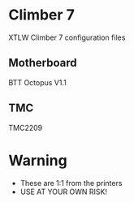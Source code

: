 # Climber 7
XTLW Climber 7 configuration files

## Motherboard
BTT Octopus V1.1

## TMC
TMC2209


# Warning
- These are 1:1 from the printers
- USE AT YOUR OWN RISK!

